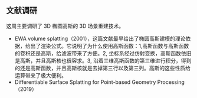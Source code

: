 ## 文献调研
这周主要调研了 3D 椭圆高斯的 3D 场景重建技术。
- EWA volume splatting（2001），这篇文献最早给出了椭圆高斯建模的理论依据，给出了渲染公式。它说明了为什么使用高斯函数：1,高斯函数与高斯函数的卷积还是高斯，给滤波带来了方便。2, 坐标系经过仿射变换，高斯函数依旧是高斯，并且高斯核也很容求。3, 沿着三维高斯函数的第三维进行积分，得到的还是高斯函数，并且高斯核就是去掉第三行以及第三列。高斯的这些性质给运算带来了极大便利。
- Differentiable Surface Splatting for Point-based Geometry Processing（2019）